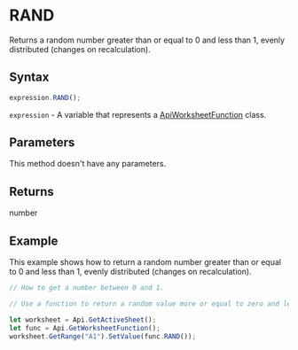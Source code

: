 # RAND

Returns a random number greater than or equal to 0 and less than 1, evenly distributed (changes on recalculation).

## Syntax

```javascript
expression.RAND();
```

`expression` - A variable that represents a [ApiWorksheetFunction](../ApiWorksheetFunction.md) class.

## Parameters

This method doesn't have any parameters.

## Returns

number

## Example

This example shows how to return a random number greater than or equal to 0 and less than 1, evenly distributed (changes on recalculation).

```javascript editor-xlsx
// How to get a number between 0 and 1.

// Use a function to return a random value more or equal to zero and less than one.

let worksheet = Api.GetActiveSheet();
let func = Api.GetWorksheetFunction();
worksheet.GetRange("A1").SetValue(func.RAND());
```
